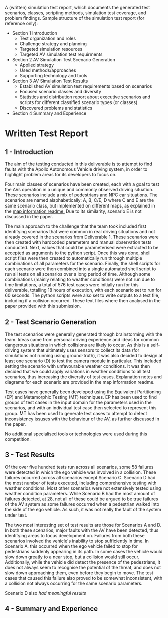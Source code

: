 A (written) simulation test report, which documents the generated test scenarios, classes, scripting methods, simulation test coverage, and problem findings. Sample structure of the simulation test report (for reference only):
  * Section 1 Introduction
    * Test organization and roles
    * Challenge strategy and planning
    * Targeted simulation resources 
    * Targeted AV simulation test requirments
  * Section 2 AV Simulation Test Scenario Generation
    * Applied strategy
    * Used methods/approaches
    * Supporting technology and tools
  * Section 3 AV Simulation Test Results
    * Established AV simulation test requirements based on scenarios
    * Focused scenario classes and diversity 
    * Statistics and distribution report about executive scenarios and scripts for different classified scenario types (or classes)
    * Discovered problems and statistics
  * Section 4 Summary and Experience 
   

# Written Test Report
## 1 - Introduction
The aim of the testing conducted in this deliverable is to attempt to find faults with the Apollo Autonomous Vehicle driving system, in order to highlight problem areas for its developers to focus on. 

Four main classes of scenarios have been created, each with a goal to test the AVs operation in a unique and commonly observed driving situation. These scenarios include a mix of pedestrians and NPC car situations. The scenarios are named alaphabetically: A, B, C/E, D where C and E are the same scenario class, but implemented on different maps, as explained in the [map information readme.]("..\map_info\README.md") Due to its similarity, scenario E is not discussed in the paper.

The main approach to the challenge that the team took included first identifying scenarios that were common in real driving situations and not already covered in the scenarios from Deliverable 1. These scenarios were then created with hardcoded parameters and manual observation tests conducted. Next, values that could be parameterised were extracted to be accepted as arguments to the python script. Once this was done, shell script files were then created to automatically run through multiple combinations of all parameters for the scenario. Finally, the shell scripts for each scenario were then combined into a single automated shell script to run all tests on all scenarios over a long period of time. Although some combinations (mainly relating to weather conditions) were not run due to time limitations, a total of 576 test cases were initially run for this deliverable, totalling 18 hours of execution, with each scenario set to run for 60 seconds. The python scripts were also set to write outputs to a text file, including if a collision occurred. These text files where then analysed in the paper provided with this submission.


## 2 - Test Scenario Generation
The test scenarios were generally generated through brainstorming with the team. Ideas came from personal driving experience and ideas for common dangerous situations in which collisions are likely to occur. As this is a self-driving system that ultimately uses sensors to collect its data (for simulations not running using ground-truth), it was also decided to design at least one scenario (D) to test the camera module in particular. This included setting the scenario with unfavourable weather conditions. It was then decided that we could apply variations in weather conditions to all test scenarios, thus increasing the diversity of test cases. Explanation notes and diagrams for each scenario are provided in the map information readme.


Test cases have generally been developed using the
Equivalent Partitioning (EP) and Metamorphic Testing (MT) techniques. EP has been used to find groups of test cases in the input domain for the parameters used in the scenarios, and with an individual test case then selected to represent this group. MT has been used to generate test cases to attempt to detect inconsistency issuses with the behaviour of the AV, as further discussed in the paper.

No additional specialised tools or technologies were used during this competition.


## 3 - Test Results
Of the over five hundred tests run across all scenarios, some 58 failures were detected in which the ego vehicle was involved in a collision. These failures occurred across all scenarios except Scenario C. Scenario D had the most number of tests executed, including comprehensive testing with weather conditions. Most other scenarios were not extensively tested using weather condition parameters. While Scenario B had the most amount of failures detected, at 28, not all of these could be argued to be true failures of the AV system as some failures occurred when a pedestrian walked into the side of the ego vehicle. As such, it was not really the fault of the system under test.

The two most interesting set of test results are those for Scenarios A and D. In both these scenarios, major faults with the AV have been detected, thus identifying areas to focus development on. Failures from both these scenarios involved the vehicle's inability to stop sufficiently in time. In Scenario A, this occurred when the ego vehicle failed to stop for pedestrians suddenly appearing in its path. In some cases the vehicle would slow down greatly to a near stop, but a collision would still occur. Additionally, while the vehicle did detect the presence of the pedestrians, it does not always seem to recognise the potential of the threat, and does not slow down approaching them, even before they begin to move. The test cases that caused this failure also proved to be somewhat inconsistent, with a collision not always occurring for the same scenario parameters.

Scenario D also *had meaningful results*


## 4 - Summary and Experience
